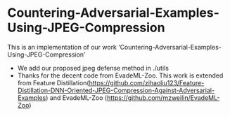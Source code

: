 # Countering-Adversarial-Examples-Using-JPEG-Compression


This is an implementation of our work   ‘Countering-Adversarial-Examples-Using-JPEG-Compression’  

* We add our proposed jpeg defense method in ./utils    
* Thanks for the decent code from EvadeML-Zoo. This work is extended from Feature Distillation(https://github.com/zihaoliu123/Feature-Distillation-DNN-Oriented-JPEG-Compression-Against-Adversarial-Examples) and EvadeML-Zoo (https://github.com/mzweilin/EvadeML-Zoo)  
